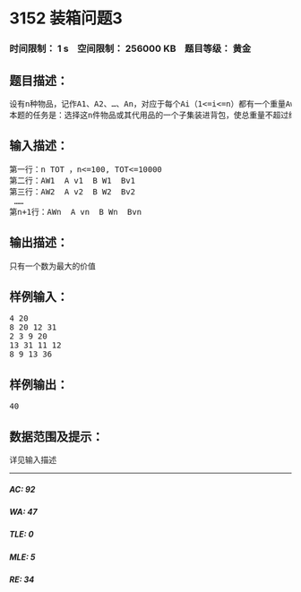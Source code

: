 # 3152 装箱问题3   
### 时间限制： 1 s&nbsp;&nbsp;&nbsp;&nbsp;空间限制： 256000 KB&nbsp;&nbsp;&nbsp;&nbsp;题目等级： 黄金  
## 题目描述：  

<pre>
设有n种物品，记作A1、A2、…、An，对应于每个Ai（1<=i<=n）都有一个重量Awi和价值Avi（重量和价值都为正整数）。另外，对应于每个Ai，都有一件可代替它的“代用品”Bi，Bi的重量和价值分别为Bwi和Bvi。
本题的任务是：选择这n件物品或其代用品的一个子集装进背包，使总重量不超过给定重量TOT，同时使总价值VAL最高。装填的第I步，要么装入Ai，要么装入Bi，要么Ai和Bi都不装。
</pre>
  
  
## 输入描述：  

<pre>
第一行：n TOT ，n<=100, TOT<=10000
第二行：AW1  A v1  B W1  Bv1
第三行：AW2  A v2  B W2  Bv2
 ……
第n+1行：AWn  A vn  B Wn  Bvn
</pre>
  
  
## 输出描述：  

<pre>
只有一个数为最大的价值
</pre>
  
  
## 样例输入：  

<pre>
4 20
8 20 12 31
2 3 9 20
13 31 11 12
8 9 13 36
</pre>
  
  
## 样例输出：  

<pre>
40
</pre>
  
  
## 数据范围及提示：  

<pre>
详见输入描述
</pre>
  
  
***  

##### AC: 92  
##### WA: 47  
##### TLE: 0  
##### MLE: 5  
##### RE: 34  
